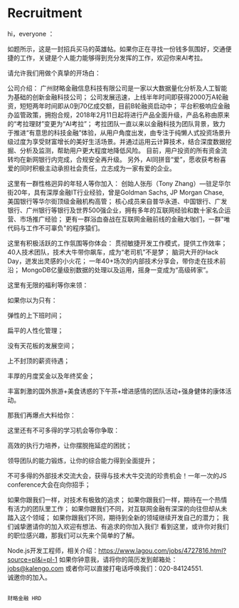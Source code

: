 # Recruitment
hi，everyone ：

如题所示，这是一封招兵买马的英雄帖。如果你正在寻找一份钱多氛围好，交通便捷的工作，关键是个人能力能够得到充分发挥的工作，欢迎你来AI考拉。 
    
请允许我们用做个真挚的开场白：

公司介绍：
广州财略金融信息科技有限公司是一家以大数据量化分析及人工智能为基础的创新金融科技公司；
公司发展迅速，上线半年时间即获得2000万A轮融资，短短两年时间即从0到70亿成交额，目前B轮融资启动中；
平台积极响应金融办监管政策，拥抱合规，2018年2月11日起将进行产品全面升级，产品名称由原来的“考拉理财”变更为“AI考拉”；
考拉团队一直以来以金融科技为团队背景，致力于推进“有意思的科技金融”体验，从用户角度出发，由专注于纯懒人式投资场景升级过度为享受财富增长的美好生活场景。并通过运用云计算技术，结合深度数据挖掘、分析及监测，帮助用户更大程度地降低风险。
目前，用户投资的所有资金流转均在新网银行内完成，合规安全再升级。
另外，AI同拼音“爱”，愿收获考粉喜爱的同时积极主动承担社会责任，立志成为一家有爱的企业。
 
这里有一群性格迥异的年轻人等你加入：
创始人张彤（Tony Zhang）—驻足华尔街20年，具有深厚金融IT行业经验，曾是Goldman Sachs, JP Morgan Chase, 美国银行等华尔街顶级金融机构高管；
核心成员来自普华永道、中国银行、广发银行、广州银行等银行及世界500强企业，拥有多年的互联网经验和数十家名企运营、市场推广经验；
更有一群浴血奋战在互联网金融前线的金融大咖们，一群"唯代码与工作不可辜负"的程序猿们。
 
这里有积极活跃的工作氛围等你体会：
贯彻敏捷开发工作模式，提供工作效率；
40人技术团队，技术大牛带你飙车，成为“老司机”不是梦；
脑洞大开的Hack Day，迸发出灵感的小火花；
一年40+场次的内部技术分享会，带你走在技术前沿；
MongoDB亿量级别数据的处理以及运用，摇身一变成为“高级砖家”。
 
这里有无限的福利等你来领：

如果你以为只有：

弹性的上下班时间；

扁平的人性化管理；

没有天花板的发展空间；

上不封顶的薪资待遇；

丰厚的月度奖金以及年终奖金；

丰富刺激的国外旅游+美食诱惑的下午茶+增进感情的团队活动+强身健体的康体活动。

那我们再爆点大料给你：

这里还有不可多得的学习机会等你争取：

高效的执行力培养，让你摆脱拖延症的困扰；

领导团队的能力锻炼，让你的综合能力得到全面提升；

不可多得的外部技术交流大会，获得与技术大牛交流的珍贵机会！一年一次的JS conference大会在向你招手；

 
如果你跟我们一样，对技术有极致的追求；
如果你跟我们一样，期待在一个热情有活力的团队里工作；
如果你跟我们不同，对互联网金融有深深的向往但却从未踏入这个领域；
如果你跟我们不同，期待到全新的领域继续开发自己的潜力；
我们诚挚邀请你的加入欢迎有想法、有追求的你加入我们!
看到这里，或许你对我们的职位感兴趣，那我们可以先来个简单的了解。

Node.js开发工程师，相关介绍：https://www.lagou.com/jobs/4727816.html?source=pl&i=pl-1
如果你钟意我，请将你的简历发到邮箱处：jobs@kalengo.com
或者你可以直接打电话呼唤我们：020-84124551.  
诚邀你的加入。

                                                                                          财略金融 HRD
